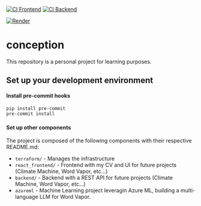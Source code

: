 [![CI Frontend](https://github.com/ruaultadrien/conception/actions/workflows/ci-frontend.yaml/badge.svg)](https://github.com/ruaultadrien/conception/actions/workflows/ci-frontend.yaml)
[![CI Backend](https://github.com/ruaultadrien/conception/actions/workflows/ci-backend.yaml/badge.svg)](https://github.com/ruaultadrien/conception/actions/workflows/ci-backend.yaml)

[![Render](https://img.shields.io/badge/Render-46E3B7?style=for-the-badge&logo=render&logoColor=white)](https://front-rfy7.onrender.com/)

# conception

This repository is a personal project for learning purposes.

## Set up your development environment

#### Install pre-commit hooks
    
```bash
pip install pre-commit
pre-commit install
```

#### Set up other components

The project is composed of the following components with their respective README.md:

- `terraform/` - Manages the infrastructure
- `react_frontend/` - Frontend with my CV and UI for future projects (Climate Machine, Word Vapor, etc...)
- `backend/` - Backend with a REST API for future projects (Climate Machine, Word Vapor, etc...)
- `azureml` - Machine Learning project leveragin Azure ML, building a multi-language LLM for Word Vapor.